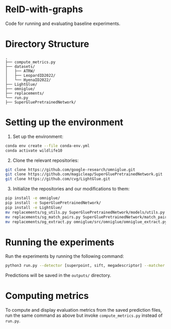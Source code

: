 # ReID-with-graphs

Code for running and evaluating baseline experiments.

# Directory Structure
```
.
├── compute_metrics.py
├── datasets/
│   ├── ATRW/
│   ├── LeopardID2022/
│   └── HyenaID2022/
├── LightGlue/
├── omniglue/
├── replacements/
└── run.py
├── SuperGluePretrainedNetwork/
```

# Setting up the environment

1. Set up the environment:
```bash
conda env create --file conda-env.yml
conda activate wildlife10
```

2. Clone the relevant repositories:
```bash
git clone https://github.com/google-research/omniglue.git
git clone https://github.com/magicleap/SuperGluePretrainedNetwork.git
git clone https://github.com/cvg/LightGlue.git
```

3. Initialize the repositories and our modifications to them:
```bash
pip install -e omniglue/
pip install -e SuperGluePretrainedNetwork/
pip install -e LightGlue/
mv replacements/sg_utils.py SuperGluePretrainedNetwork/models/utils.py
mv replacements/sg_match_pairs.py SuperGluePretrainedNetwork/match_pairs.py
mv replacements/og_extract.py omniglue/src/omniglue/omniglue_extract.py
```

# Running the experiments

Run the experiments by running the following command:
```bash
python3 run.py --detector [superpoint, sift, megadescriptor] --matcher [superglue, lightglue, omniglue, megadescriptor] --dataset [HyenaID2022, LeopardID2022, ATRW]
```

Predictions will be saved in the `outputs/` directory.

# Computing metrics
To compute and display evaluation metrics from the saved prediction files, run the same command as above but invoke `compute_metrics.py` instead of `run.py`.